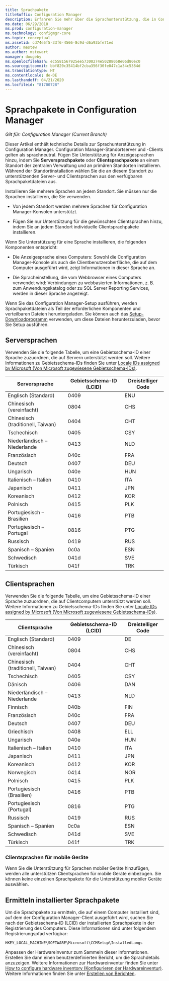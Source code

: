```yaml
---
title: Sprachpakete
titleSuffix: Configuration Manager
description: Erfahren Sie mehr über die Sprachunterstützung, die in Configuration Manager zur Verfügung steht.
ms.date: 06/29/2018
ms.prod: configuration-manager
ms.technology: configmgr-core
ms.topic: conceptual
ms.assetid: cd74e5f5-33f6-4566-8c9d-d6a93bfe71ed
author: mestew
ms.author: mstewart
manager: dougeby
ms.openlocfilehash: ec5581567925ee57300274e50288058e06d80ec0
ms.sourcegitcommit: bbf820c35414bf2cba356f30fe047c1a34c5384d
ms.translationtype: HT
ms.contentlocale: de-DE
ms.lasthandoff: 04/21/2020
ms.locfileid: "81700728"
---
```

# <a name="language-packs-in-configuration-manager"></a>Sprachpakete in Configuration Manager

*Gilt für: Configuration Manager (Current Branch)*

Dieser Artikel enthält technische Details zur Sprachunterstützung in Configuration Manager. Configuration Manager-Standortserver und -Clients gelten als sprachneutral. Fügen Sie Unterstützung für Anzeigesprachen hinzu, indem Sie **Serversprachpakete** oder **Clientsprachpakete** an einem Standort der zentralen Verwaltung und an primären Standorten installieren. Während der Standortinstallation wählen Sie die an diesem Standort zu unterstützenden Server- und Clientsprachen aus den verfügbaren Sprachpaketdateien aus.
 
Installieren Sie mehrere Sprachen an jedem Standort. Sie müssen nur die Sprachen installieren, die Sie verwenden.  

- Von jedem Standort werden mehrere Sprachen für Configuration Manager-Konsolen unterstützt.  

- Fügen Sie nur Unterstützung für die gewünschten Clientsprachen hinzu, indem Sie an jedem Standort individuelle Clientsprachpakete installieren.  

Wenn Sie Unterstützung für eine Sprache installieren, die folgenden Komponenten entspricht:  

- Die Anzeigesprache eines Computers: Sowohl die Configuration Manager-Konsole als auch die Clientbenutzeroberfläche, die auf dem Computer ausgeführt wird, zeigt Informationen in dieser Sprache an.  

- Die Spracheinstellung, die vom Webbrowser eines Computers verwendet wird: Verbindungen zu webbasierten Informationen, z. B. zum Anwendungskatalog oder zu SQL Server Reporting Services, werden in dieser Sprache angezeigt.  


Wenn Sie das Configuration Manager-Setup ausführen, werden Sprachpaketdateien als Teil der erforderlichen Komponenten und verteilbaren Dateien heruntergeladen. Sie können auch das [Setup-Downloadprogramm](setup-downloader.md) verwenden, um diese Dateien herunterzuladen, bevor Sie Setup ausführen.   



## <a name="server-languages"></a>Serversprachen  

Verwenden Sie die folgende Tabelle, um eine Gebietsschema-ID einer Sprache zuzuordnen, die auf Servern unterstützt werden soll. Weitere Informationen zu Gebietsschema-IDs finden Sie unter [Locale IDs assigned by Microsoft (Von Microsoft zugewiesene Gebietsschema-IDs)](https://go.microsoft.com/fwlink/p/?LinkId=252609).  

|Serversprache|Gebietsschema-ID (LCID)|Dreistelliger Code|  
|---------------------|------------------------|-----------------------|  
|Englisch (Standard)|0409|ENU|  
|Chinesisch (vereinfacht)|0804|CHS|  
|Chinesisch (traditionell, Taiwan)|0404|CHT|  
|Tschechisch|0405|CSY|  
|Niederländisch – Niederlande|0413|NLD|  
|Französisch|040c|FRA|  
|Deutsch|0407|DEU|  
|Ungarisch|040e|HUN|  
|Italienisch – Italien|0410|ITA|  
|Japanisch|0411|JPN|  
|Koreanisch|0412|KOR|  
|Polnisch|0415|PLK|  
|Portugiesisch – Brasilien|0416|PTB|  
|Portugiesisch – Portugal|0816|PTG|  
|Russisch|0419|RUS|  
|Spanisch – Spanien|0c0a|ESN|  
|Schwedisch|041d|SVE|  
|Türkisch|041f|TRK|  



## <a name="client-languages"></a>Clientsprachen  

Verwenden Sie die folgende Tabelle, um eine Gebietsschema-ID einer Sprache zuzuordnen, die auf Clientcomputern unterstützt werden soll. Weitere Informationen zu Gebietsschema-IDs finden Sie unter [Locale IDs assigned by Microsoft (Von Microsoft zugewiesene Gebietsschema-IDs)](https://go.microsoft.com/fwlink/p/?LinkId=252609).  

|Clientsprache|Gebietsschema-ID (LCID)|Dreistelliger Code|  
|---------------------|------------------------|-----------------------|  
|Englisch (Standard)|0409|DE|  
|Chinesisch (vereinfacht)|0804|CHS|  
|Chinesisch (traditionell, Taiwan)|0404|CHT|  
|Tschechisch|0405|CSY|  
|Dänisch|0406|DAN|  
|Niederländisch – Niederlande|0413|NLD|  
|Finnisch|040b|FIN|  
|Französisch|040c|FRA|  
|Deutsch|0407|DEU|  
|Griechisch|0408|ELL|  
|Ungarisch|040e|HUN|  
|Italienisch – Italien|0410|ITA|  
|Japanisch|0411|JPN|  
|Koreanisch|0412|KOR|  
|Norwegisch|0414|NOR|  
|Polnisch|0415|PLK|  
|Portugiesisch (Brasilien)|0416|PTB|  
|Portugiesisch (Portugal)|0816|PTG|  
|Russisch|0419|RUS|  
|Spanisch – Spanien|0c0a|ESN|  
|Schwedisch|041d|SVE|  
|Türkisch|041f|TRK|  


### <a name="mobile-device-client-languages"></a>Clientsprachen für mobile Geräte  
Wenn Sie die Unterstützung für Sprachen mobiler Geräte hinzufügen, werden alle unterstützen Clientsprachen für mobile Geräte einbezogen. Sie können keine einzelnen Sprachpakete für die Unterstützung mobiler Geräte auswählen.  



## <a name="identify-installed-language-packs"></a>Ermitteln installierter Sprachpakete  
Um die Sprachpakete zu ermitteln, die auf einem Computer installiert sind, auf dem der Configuration Manager-Client ausgeführt wird, suchen Sie nach der Gebietsschema-ID (LCID) der installierten Sprachpakete in der Registrierung des Computers. Diese Informationen sind unter folgendem Registrierungspfad verfügbar:  

`HKEY_LOCAL_MACHINE\SOFTWARE\Microsoft\CCMSetup\InstalledLangs`  

Anpassen der Hardwareinventur zum Sammeln dieser Informationen. Erstellen Sie dann einen benutzerdefinierten Bericht, um die Sprachdetails anzuzeigen. Weitere Informationen zur Hardwareinventur finden Sie unter [How to configure hardware inventory (Konfigurieren der Hardwareinventur)](../../../clients/manage/inventory/configure-hardware-inventory.md). Weitere Informationen finden Sie unter [Erstellen von Berichten](../../manage/operations-and-maintenance-for-reporting.md#create-reports).
